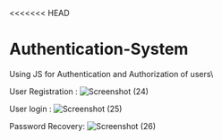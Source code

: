 <<<<<<< HEAD

# Authentication-System

Using JS for Authentication and Authorization of users\

User Registration :
![Screenshot (24)](https://user-images.githubusercontent.com/106738874/187418023-8bc9c94c-3868-416e-a6f2-a4ded0d7a282.png)

User login :
![Screenshot (25)](https://user-images.githubusercontent.com/106738874/187418096-aaf79ce5-02f9-41a9-8fa2-ca46349a7904.png)

Password Recovery:
![Screenshot (26)](https://user-images.githubusercontent.com/106738874/187418155-5d1b5ae6-e776-41cd-a26c-5b1c39b47be9.png)
